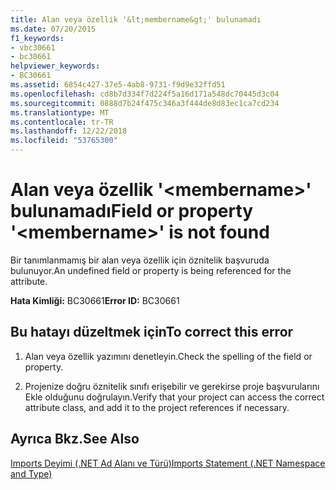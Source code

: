 ```yaml
---
title: Alan veya özellik '&lt;membername&gt;' bulunamadı
ms.date: 07/20/2015
f1_keywords:
- vbc30661
- bc30661
helpviewer_keywords:
- BC30661
ms.assetid: 6854c427-37e5-4ab8-9731-f9d9e32ffd51
ms.openlocfilehash: cd8b7d334f7d224f5a16d171a548dc70445d3c04
ms.sourcegitcommit: 0888d7b24f475c346a3f444de8d83ec1ca7cd234
ms.translationtype: MT
ms.contentlocale: tr-TR
ms.lasthandoff: 12/22/2018
ms.locfileid: "53765300"
---
```

# <a name="field-or-property-ltmembernamegt-is-not-found"></a><span data-ttu-id="3cf2c-102">Alan veya özellik '&lt;membername&gt;' bulunamadı</span><span class="sxs-lookup"><span data-stu-id="3cf2c-102">Field or property '&lt;membername&gt;' is not found</span></span>
<span data-ttu-id="3cf2c-103">Bir tanımlanmamış bir alan veya özellik için öznitelik başvuruda bulunuyor.</span><span class="sxs-lookup"><span data-stu-id="3cf2c-103">An undefined field or property is being referenced for the attribute.</span></span>  
  
 <span data-ttu-id="3cf2c-104">**Hata Kimliği:** BC30661</span><span class="sxs-lookup"><span data-stu-id="3cf2c-104">**Error ID:** BC30661</span></span>  
  
## <a name="to-correct-this-error"></a><span data-ttu-id="3cf2c-105">Bu hatayı düzeltmek için</span><span class="sxs-lookup"><span data-stu-id="3cf2c-105">To correct this error</span></span>  
  
1.  <span data-ttu-id="3cf2c-106">Alan veya özellik yazımını denetleyin.</span><span class="sxs-lookup"><span data-stu-id="3cf2c-106">Check the spelling of the field or property.</span></span>  
  
2.  <span data-ttu-id="3cf2c-107">Projenize doğru öznitelik sınıfı erişebilir ve gerekirse proje başvurularını Ekle olduğunu doğrulayın.</span><span class="sxs-lookup"><span data-stu-id="3cf2c-107">Verify that your project can access the correct attribute class, and add it to the project references if necessary.</span></span>  
  
## <a name="see-also"></a><span data-ttu-id="3cf2c-108">Ayrıca Bkz.</span><span class="sxs-lookup"><span data-stu-id="3cf2c-108">See Also</span></span>  
 [<span data-ttu-id="3cf2c-109">Imports Deyimi (.NET Ad Alanı ve Türü)</span><span class="sxs-lookup"><span data-stu-id="3cf2c-109">Imports Statement (.NET Namespace and Type)</span></span>](../../visual-basic/language-reference/statements/imports-statement-net-namespace-and-type.md)
